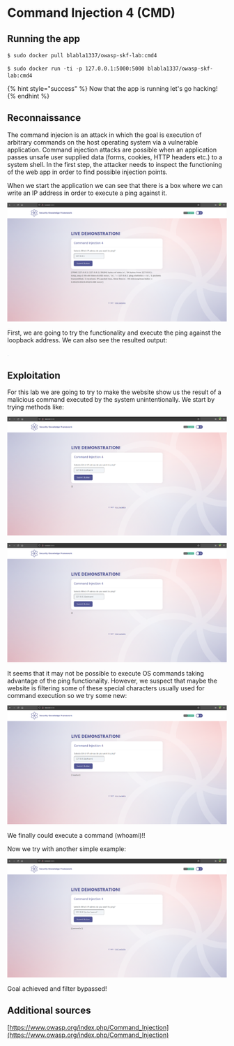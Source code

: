# Command Injection 4 (CMD)

## Running the app

```text
$ sudo docker pull blabla1337/owasp-skf-lab:cmd4
```

```text
$ sudo docker run -ti -p 127.0.0.1:5000:5000 blabla1337/owasp-skf-lab:cmd4
```

{% hint style="success" %}
Now that the app is running let's go hacking!
{% endhint %}

## Reconnaissance

The command injecion is an attack in which the goal is execution of
arbitrary commands on the host operating system via a vulnerable
application. Command injection attacks are possible when an application
passes unsafe user supplied data (forms, cookies, HTTP headers etc.) to
a system shell. In the first step, the attacker needs to inspect the
functioning of the web app in order to find possible injection points.

When we start the application we can see that there is a box where we can write an IP address in order to execute a ping against it.

![](../../.gitbook/assets/python/CMD-4/1.png)

First, we are going to try the functionality and execute the ping against the loopback address. We can also see the resulted output:

![](../../.gitbook/assets/python/CMD-4/2.png)

## Exploitation

For this lab we are going to try to make the website show us the result of a malicious command executed by the system unintentionally.
We start by trying methods like:

![](../../.gitbook/assets/python/CMD-4/3.png)

![](../../.gitbook/assets/python/CMD-4/4.png)

It seems that it may not be possible to execute OS commands taking advantage of the ping functionality. However, we suspect that maybe the website is
filtering some of these special characters usually used for command execution so we try some new:

![](../../.gitbook/assets/python/CMD-4/5.png)

We finally could execute a command (whoami)!!

Now we try with another simple example:

![](../../.gitbook/assets/python/CMD-4/6.png)

Goal achieved and filter bypassed!

## Additional sources

[https://www.owasp.org/index.php/Command_Injection](https://www.owasp.org/index.php/Command_Injection)
